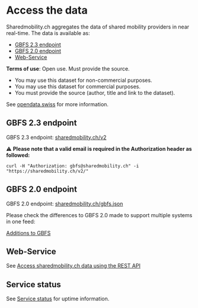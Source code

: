 # Access the data

Sharedmobility.ch aggregates the data of shared mobility providers in near real-time. The data is available as:

* [GBFS 2.3 endpoint](https://github.com/SFOE/sharedmobility/blob/main/Access%20the%20data.md#gbfs-23-endpoint)
* [GBFS 2.0 endpoint](https://github.com/SFOE/sharedmobility/blob/main/Access%20the%20data.md#gbfs-20-endpoint)
* [Web-Service](https://github.com/SFOE/sharedmobility/blob/main/Access%20the%20data.md#web-service)

**Terms of use**: Open use. Must provide the source.

* You may use this dataset for non-commercial purposes.
* You may use this dataset for commercial purposes.
* You must provide the source (author, title and link to the dataset).

See [opendata.swiss](https://opendata.swiss/en/dataset/standorte-und-verfugbarkeit-von-shared-mobility-angeboten) for more information.


## GBFS 2.3 endpoint

GBFS 2.3 endpoint:
[sharedmobility.ch/v2](https://sharedmobility.ch/v2/)

:warning: **Please note that a valid email is required in the Authorization header as followed:**
```
curl -H "Authorization: gbfs@sharedmobility.ch" -i "https://sharedmobility.ch/v2/"
```

## GBFS 2.0 endpoint

GBFS 2.0 endpoint:
[sharedmobility.ch/gbfs.json](https://sharedmobility.ch/gbfs.json)

Please check the differences to GBFS 2.0 made to support multiple systems in one feed:

[Additions to GBFS](https://github.com/SFOE/sharedmobility/blob/main/Additions%20to%20GBFS.md)

## Web-Service

See [Access sharedmobility.ch data using the REST API](https://github.com/SFOE/sharedmobility/blob/main/Sharedmobility.ch-API.md)

## Service status

See [Service status](https://stats.uptimerobot.com/xx6M9cLVN3) for uptime information.
